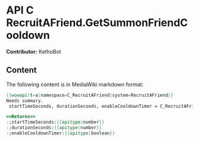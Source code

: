 # API C RecruitAFriend.GetSummonFriendCooldown

**Contributor:** KethoBot

## Content

The following content is in MediaWiki markdown format:

```mediawiki
{{wowapi|t=a|namespace=C_RecruitAFriend|system=RecruitAFriend}}
Needs summary.
 startTimeSeconds, durationSeconds, enableCooldownTimer = C_RecruitAFriend.GetSummonFriendCooldown()

==Returns==
:;startTimeSeconds:{{apitype|number}}
:;durationSeconds:{{apitype|number}}
:;enableCooldownTimer:{{apitype|boolean}}
```